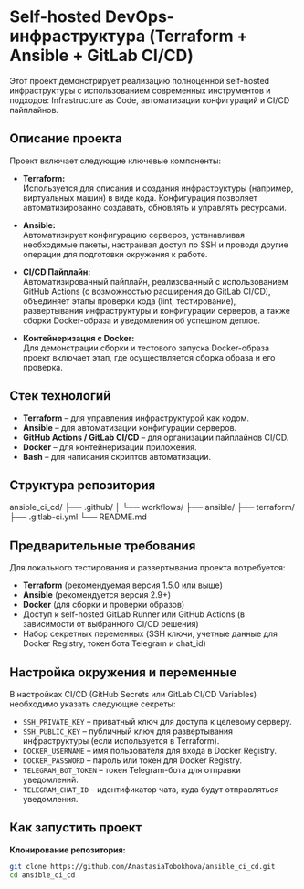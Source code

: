 # Self-hosted DevOps-инфраструктура (Terraform + Ansible + GitLab CI/CD)

Этот проект демонстрирует реализацию полноценной self-hosted инфраструктуры с использованием современных инструментов и подходов: Infrastructure as Code, автоматизации конфигураций и CI/CD пайплайнов.

## Описание проекта

Проект включает следующие ключевые компоненты:

- **Terraform:**  
  Используется для описания и создания инфраструктуры (например, виртуальных машин) в виде кода. Конфигурация позволяет автоматизированно создавать, обновлять и управлять ресурсами.

- **Ansible:**  
  Автоматизирует конфигурацию серверов, устанавливая необходимые пакеты, настраивая доступ по SSH и проводя другие операции для подготовки окружения к работе.

- **CI/CD Пайплайн:**  
  Автоматизированный пайплайн, реализованный с использованием GitHub Actions (с возможностью расширения до GitLab CI/CD), объединяет этапы проверки кода (lint, тестирование), развертывания инфраструктуры и конфигурации серверов, а также сборки Docker-образа и уведомления об успешном деплое.

- **Контейнеризация с Docker:**  
  Для демонстрации сборки и тестового запуска Docker-образа проект включает этап, где осуществляется сборка образа и его проверка.

## Стек технологий

- **Terraform** – для управления инфраструктурой как кодом.
- **Ansible** – для автоматизации конфигурации серверов.
- **GitHub Actions / GitLab CI/CD** – для организации пайплайнов CI/CD.
- **Docker** – для контейнеризации приложения.
- **Bash** – для написания скриптов автоматизации.

## Структура репозитория

ansible_ci_cd/
├── .github/
│   └── workflows/
├── ansible/
├── terraform/
├── .gitlab-ci.yml
└── README.md

## Предварительные требования

Для локального тестирования и развертывания проекта потребуется:

- **Terraform** (рекомендуемая версия 1.5.0 или выше)
- **Ansible** (рекомендуется версия 2.9+)
- **Docker** (для сборки и проверки образов)
- Доступ к self-hosted GitLab Runner или GitHub Actions (в зависимости от выбранного CI/CD решения)
- Набор секретных переменных (SSH ключи, учетные данные для Docker Registry, токен бота Telegram и chat_id)

## Настройка окружения и переменные

В настройках CI/CD (GitHub Secrets или GitLab CI/CD Variables) необходимо указать следующие секреты:

- `SSH_PRIVATE_KEY` – приватный ключ для доступа к целевому серверу.
- `SSH_PUBLIC_KEY` – публичный ключ для развертывания инфраструктуры (если используется в Terraform).
- `DOCKER_USERNAME` – имя пользователя для входа в Docker Registry.
- `DOCKER_PASSWORD` – пароль или токен для Docker Registry.
- `TELEGRAM_BOT_TOKEN` – токен Telegram-бота для отправки уведомлений.
- `TELEGRAM_CHAT_ID` – идентификатор чата, куда будут отправляться уведомления.

## Как запустить проект

 **Клонирование репозитория:**

   ```bash
   git clone https://github.com/AnastasiaTobokhova/ansible_ci_cd.git
   cd ansible_ci_cd
